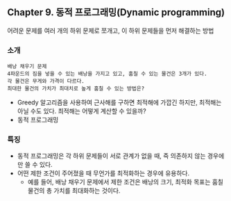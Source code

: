 ## Chapter 9. 동적 프로그래밍(Dynamic programming)
어려운 문제를 여러 개의 하위 문제로 쪼개고, 이 하위 문제들을 먼저 해결하는 방법

### 소개
```
배낭 채우기 문제
4파운드의 짐을 넣을 수 있는 배낭을 가지고 있고, 훔칠 수 있는 물건은 3개가 있다.
각 물건은 무게와 가격이 다르다.
최대한 물건의 가치가 최대치로 높게 훔칠 수 있는 방법은?
```
* Greedy 알고리즘을 사용하여 근사해를 구하면 최적해에 가깝긴 하지만, 최적해는 아닐 수도 있다. 최적해는 어떻게 계산할 수 있을까?
* 동적 프로그래밍

### 특징
* 동적 프로그래밍은 각 하위 문제들이 서로 관계가 없을 때, 즉 의존하지 않는 경우에만 쓸 수 있다.
* 어떤 제한 조건이 주어졌을 때 무언가를 최적화하는 경우에 유용하다.
    * 예를 들어, 배낭 채우기 문제에서 제한 조건은 배낭의 크기, 최적화 목표는 훔칠 물건의 총 가치를 최대화하는 것이다.